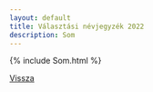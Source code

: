 ```yaml
---
layout: default
title: Választási névjegyzék 2022
description: Som
---
```


{% include Som.html %}

[Vissza](./)